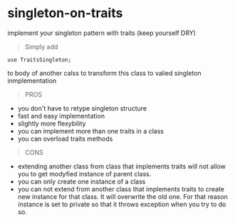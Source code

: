 # singleton-on-traits
implement your singleton pattern with traits (keep yourself DRY)

> Simply add 
```
use TraitsSingleton;
```
to body of another calss to transform this class to valied singleton inmplementation


> PROS

- you don't have to retype singleton structure
- fast and easy implementation
- slightly more flexybility
- you can implement more than one traits in a class
- you can overload traits methods

> CONS

- extending another class from class that implements traits will not allow you to get modyfied instance of parent class.
- you can only create one instance of a class
- you can not extend from another class that implements traits to create new instance for that class. It will overwrite the old one. For that reason instance is set to private so that it throws exception when you try to do so.
